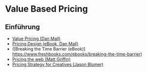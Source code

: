 # Value Based Pricing

## Einführung
- [Value Pricing (Dan Mall)](http://danielmall.com/articles/value-pricing/)
- [Pricing Design (eBook, Dan Mall)](https://abookapart.com/products/pricing-design)
- ([Breaking the Time Barrier (eBook)] https://www.freshbooks.com/ebooks/breaking-the-time-barrier)
- [Pricing the web (Matt Griffin)](http://alistapart.com/column/pricing-the-web)
- [Pricing Strategy for Creatives (Jason Blumer)](http://alistapart.com/article/pricing-strategy-for-creatives)
